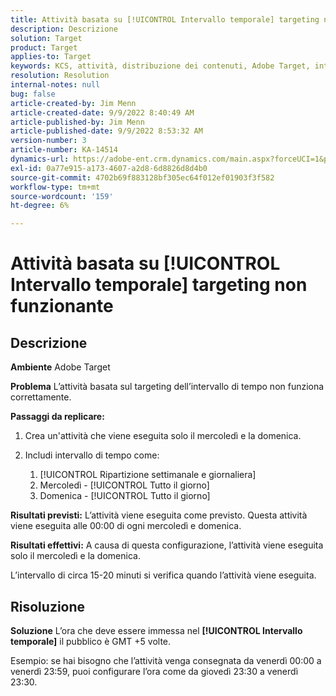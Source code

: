 ```yaml
---
title: Attività basata su [!UICONTROL Intervallo temporale] targeting non funzionante
description: Descrizione
solution: Target
product: Target
applies-to: Target
keywords: KCS, attività, distribuzione dei contenuti, Adobe Target, intervallo di tempo, ritardo, targeting
resolution: Resolution
internal-notes: null
bug: false
article-created-by: Jim Menn
article-created-date: 9/9/2022 8:40:49 AM
article-published-by: Jim Menn
article-published-date: 9/9/2022 8:53:32 AM
version-number: 3
article-number: KA-14514
dynamics-url: https://adobe-ent.crm.dynamics.com/main.aspx?forceUCI=1&pagetype=entityrecord&etn=knowledgearticle&id=18e1a81a-1b30-ed11-9db1-0022480866ad
exl-id: 0a77e915-a173-4607-a2d8-6d8826d8d4b0
source-git-commit: 4702b69f883128bf305ec64f012ef01903f3f582
workflow-type: tm+mt
source-wordcount: '159'
ht-degree: 6%

---
```


# Attività basata su [!UICONTROL Intervallo temporale] targeting non funzionante

## Descrizione


<b>Ambiente</b>
Adobe Target

<b>Problema</b>
L’attività basata sul targeting dell’intervallo di tempo non funziona correttamente.

<b>Passaggi da replicare:</b>

1. Crea un&#39;attività che viene eseguita solo il mercoledì e la domenica.
2. Includi intervallo di tempo come:

   1. [!UICONTROL Ripartizione settimanale e giornaliera]
   2. Mercoledì - [!UICONTROL Tutto il giorno]
   3. Domenica - [!UICONTROL Tutto il giorno]




<b>Risultati previsti:</b>
L’attività viene eseguita come previsto. Questa attività viene eseguita alle 00:00 di ogni mercoledì e domenica.

<b>Risultati effettivi:</b>
A causa di questa configurazione, l’attività viene eseguita solo il mercoledì e la domenica.

L’intervallo di circa 15-20 minuti si verifica quando l’attività viene eseguita.


## Risoluzione


<b>Soluzione</b>
L’ora che deve essere immessa nel <b>[!UICONTROL Intervallo temporale]</b> il pubblico è GMT +5 volte.

Esempio: se hai bisogno che l’attività venga consegnata da venerdì 00:00 a venerdì 23:59, puoi configurare l’ora come da giovedì 23:30 a venerdì 23:30.
